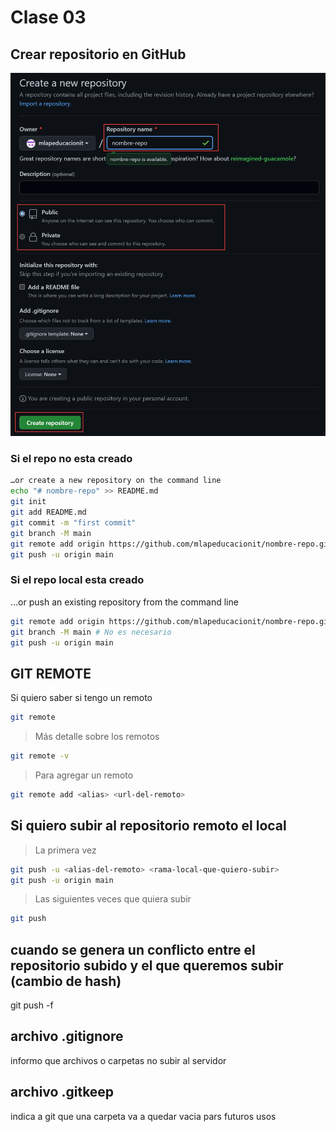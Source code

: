# Clase 03

## Crear repositorio en GitHub

![crear-repo](imgs/creo-repo.png)

### Si el repo no esta creado

```sh
…or create a new repository on the command line
echo "# nombre-repo" >> README.md
git init
git add README.md
git commit -m "first commit"
git branch -M main
git remote add origin https://github.com/mlapeducacionit/nombre-repo.git
git push -u origin main
```

### Si el repo local esta creado

…or push an existing repository from the command line

```sh
git remote add origin https://github.com/mlapeducacionit/nombre-repo.git
git branch -M main # No es necesario
git push -u origin main
```

## GIT REMOTE
Si quiero saber si tengo un remoto

```sh
git remote
```

> Más detalle sobre los remotos

```sh
git remote -v
```

> Para agregar un remoto

```sh
git remote add <alias> <url-del-remoto>
```

## Si quiero subir al repositorio remoto el local

> La primera vez

```sh
git push -u <alias-del-remoto> <rama-local-que-quiero-subir>
git push -u origin main
```

> Las siguientes veces que quiera subir

```sh
git push
```

## cuando se genera un conflicto entre el repositorio subido y el que queremos subir (cambio de hash)
git push -f

## archivo .gitignore
informo que archivos o carpetas no subir al servidor

## archivo .gitkeep
indica a git que una carpeta va a quedar vacia pars futuros usos